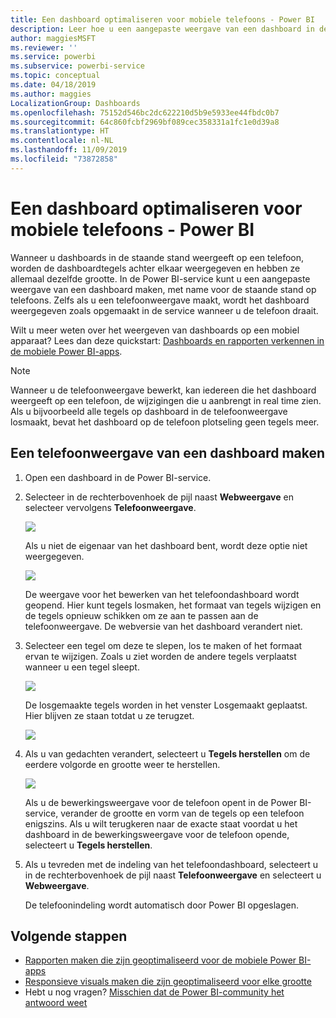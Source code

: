 ```yaml
---
title: Een dashboard optimaliseren voor mobiele telefoons - Power BI
description: Leer hoe u een aangepaste weergave van een dashboard in de Power BI-service maakt die specifiek is bedoeld voor weergave op mobiele telefoons.
author: maggiesMSFT
ms.reviewer: ''
ms.service: powerbi
ms.subservice: powerbi-service
ms.topic: conceptual
ms.date: 04/18/2019
ms.author: maggies
LocalizationGroup: Dashboards
ms.openlocfilehash: 75152d546bc2dc622210d5b9e5933ee44fbdc0b7
ms.sourcegitcommit: 64c860fcbf2969bf089cec358331a1fc1e0d39a8
ms.translationtype: HT
ms.contentlocale: nl-NL
ms.lasthandoff: 11/09/2019
ms.locfileid: "73872858"
---
```

# <a name="optimize-a-dashboard-for-mobile-phones---power-bi"></a>Een dashboard optimaliseren voor mobiele telefoons - Power BI 
Wanneer u dashboards in de staande stand weergeeft op een telefoon, worden de dashboardtegels achter elkaar weergegeven en hebben ze allemaal dezelfde grootte. In de Power BI-service kunt u een aangepaste weergave van een dashboard maken, met name voor de staande stand op telefoons. Zelfs als u een telefoonweergave maakt, wordt het dashboard weergegeven zoals opgemaakt in de service wanneer u de telefoon draait.

Wilt u meer weten over het weergeven van dashboards op een mobiel apparaat? Lees dan deze quickstart: [Dashboards en rapporten verkennen in de mobiele Power BI-apps](consumer/mobile/mobile-apps-quickstart-view-dashboard-report.md).

> [!NOTE]
> Wanneer u de telefoonweergave bewerkt, kan iedereen die het dashboard weergeeft op een telefoon, de wijzigingen die u aanbrengt in real time zien. Als u bijvoorbeeld alle tegels op dashboard in de telefoonweergave losmaakt, bevat het dashboard op de telefoon plotseling geen tegels meer. 
> 
> 

## <a name="create-a-phone-view-of-a-dashboard"></a>Een telefoonweergave van een dashboard maken
1. Open een dashboard in de Power BI-service.
2. Selecteer in de rechterbovenhoek de pijl naast **Webweergave** en selecteer vervolgens **Telefoonweergave**.

    ![](media/service-create-dashboard-mobile-phone-view/power-bi-service-phone-view-dashboard.png)

    Als u niet de eigenaar van het dashboard bent, wordt deze optie niet weergegeven.

    ![](media/service-create-dashboard-mobile-phone-view/power-bi-mobile-edit-phone-view-canvas.png)

    De weergave voor het bewerken van het telefoondashboard wordt geopend. Hier kunt tegels losmaken, het formaat van tegels wijzigen en de tegels opnieuw schikken om ze aan te passen aan de telefoonweergave. De webversie van het dashboard verandert niet.


1. Selecteer een tegel om deze te slepen, los te maken of het formaat ervan te wijzigen. Zoals u ziet worden de andere tegels verplaatst wanneer u een tegel sleept.
   
    ![](media/service-create-dashboard-mobile-phone-view/power-bi-unpin-tile-phone-dashboard.png)
   
    De losgemaakte tegels worden in het venster Losgemaakt geplaatst. Hier blijven ze staan totdat u ze terugzet.
   
    ![](media/service-create-dashboard-mobile-phone-view/power-bi-mobile-edit-phone-view-post-edit.png)
2. Als u van gedachten verandert, selecteert u **Tegels herstellen** om de eerdere volgorde en grootte weer te herstellen.
   
    ![](media/service-create-dashboard-mobile-phone-view/power-bi-service-phone-view-reset-tiles.png)
   
    Als u de bewerkingsweergave voor de telefoon opent in de Power BI-service, verander de grootte en vorm van de tegels op een telefoon enigszins. Als u wilt terugkeren naar de exacte staat voordat u het dashboard in de bewerkingsweergave voor de telefoon opende, selecteert u **Tegels herstellen**.
3. Als u tevreden met de indeling van het telefoondashboard, selecteert u in de rechterbovenhoek de pijl naast **Telefoonweergave** en selecteert u **Webweergave**.
   
    De telefoonindeling wordt automatisch door Power BI opgeslagen.

## <a name="next-steps"></a>Volgende stappen
* [Rapporten maken die zijn geoptimaliseerd voor de mobiele Power BI-apps](desktop-create-phone-report.md)
* [Responsieve visuals maken die zijn geoptimaliseerd voor elke grootte](visuals/desktop-create-responsive-visuals.md)
* Hebt u nog vragen? [Misschien dat de Power BI-community het antwoord weet](https://community.powerbi.com/)

